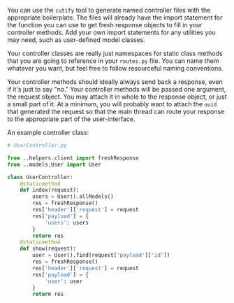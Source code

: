 You can use the `cutify` tool to generate named controller files with the appropriate boilerplate. The files will already have the import statement for the function you can use to get fresh response objects to fill in your controller methods. Add your own import statements for any utilities you may need, such as user-defined model classes.

Your controller classes are really just namespaces for static class methods that you are going to reference in your `routes.py` file. You can name them whatever you want, but feel free to follow resourceful naming conventions. 

Your controller methods should ideally always send back a response, even if it's just to say "no." Your controller methods will be passed one argument, the request object. You may attach it in whole to the response object, or just a small part of it. At a minimum, you will probably want to attach the `uuid` that generated the request so that the main thread can route your response to the appropriate part of the user-interface.

An example controller class: 

```python 
# UserController.py

from ..helpers.client import freshResponse 
from ..models.User import User

class UserController: 
	@staticmethod
	def index(request):
		users = User().allModels()
		res = freshResponse()
		res['header']['request'] = request
		res['payload'] = {
			'users': users
		}
		return res 
	@staticmethod
	def show(request):
		user = User().find(request['payload']['id'])
		res = freshResponse()
		res['header']['request'] = request
		res['payload'] = {
			'user': user
		}
		return res 
```